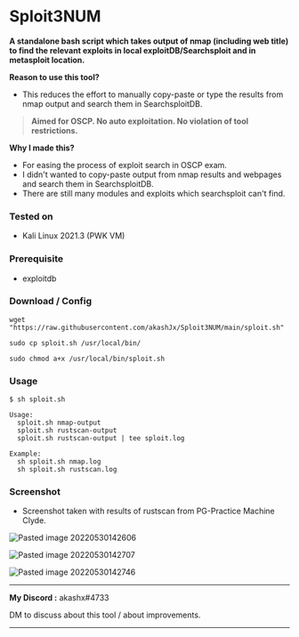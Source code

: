 # Sploit3NUM
**A standalone bash script which takes output of nmap (including web title) to find the relevant exploits in local exploitDB/Searchsploit and in metasploit location.**

**Reason to use this tool?**
- This reduces the effort to manually copy-paste or type the results from nmap output and search them in SearchsploitDB.

> **Aimed for OSCP. No auto exploitation. No violation of tool restrictions.**

**Why I made this?**
- For easing the process of exploit search in OSCP exam.
- I didn't wanted to copy-paste output from nmap results and webpages and search them in SearchsploitDB.
- There are still many modules and exploits which searchsploit can't find.

### Tested on
- Kali Linux 2021.3 (PWK VM)

### Prerequisite
- exploitdb

### Download / Config
```
wget "https://raw.githubusercontent.com/akashJx/Sploit3NUM/main/sploit.sh"

sudo cp sploit.sh /usr/local/bin/

sudo chmod a+x /usr/local/bin/sploit.sh
```

### Usage
```
$ sh sploit.sh                          

Usage: 
  sploit.sh nmap-output
  sploit.sh rustscan-output
  sploit.sh rustscan-output | tee sploit.log
  
Example:
  sh sploit.sh nmap.log
  sh sploit.sh rustscan.log
```

### Screenshot
- Screenshot taken with results of rustscan from PG-Practice Machine Clyde.

![Pasted image 20220530142606](https://user-images.githubusercontent.com/26841401/170957472-aeb0afc2-51fc-419f-a45d-141e11d66b50.png)

![Pasted image 20220530142707](https://user-images.githubusercontent.com/26841401/170957496-4b76aaa6-d895-432b-a4a5-92826cb9a3a7.png)

![Pasted image 20220530142746](https://user-images.githubusercontent.com/26841401/170957509-68d69785-0c5a-457c-9406-fc6c22296f0c.png)


---

**My Discord :** akashx#4733

DM to discuss about this tool / about improvements. 

---

